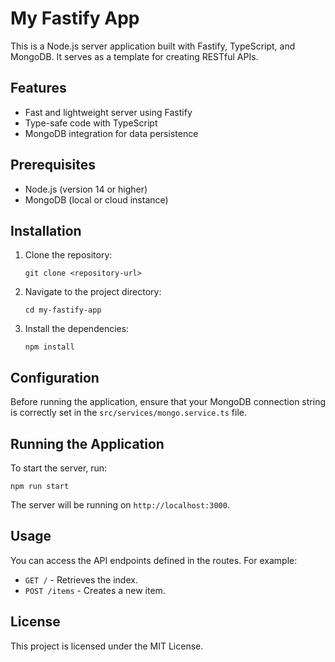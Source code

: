 # My Fastify App

This is a Node.js server application built with Fastify, TypeScript, and MongoDB. It serves as a template for creating RESTful APIs.

## Features

- Fast and lightweight server using Fastify
- Type-safe code with TypeScript
- MongoDB integration for data persistence

## Prerequisites

- Node.js (version 14 or higher)
- MongoDB (local or cloud instance)

## Installation

1. Clone the repository:

   ```
   git clone <repository-url>
   ```

2. Navigate to the project directory:

   ```
   cd my-fastify-app
   ```

3. Install the dependencies:

   ```
   npm install
   ```

## Configuration

Before running the application, ensure that your MongoDB connection string is correctly set in the `src/services/mongo.service.ts` file.

## Running the Application

To start the server, run:

```
npm run start
```

The server will be running on `http://localhost:3000`.

## Usage

You can access the API endpoints defined in the routes. For example:

- `GET /` - Retrieves the index.
- `POST /items` - Creates a new item.

## License

This project is licensed under the MIT License.